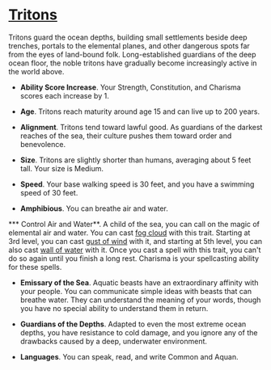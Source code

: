# [Tritons](../Creatures/Tritons.md)
Tritons guard the ocean depths, building small settlements beside deep trenches, portals to the elemental planes, and other dangerous spots far from the eyes of land-bound folk. Long-established guardians of the deep ocean floor, the noble tritons have gradually become increasingly active in the world above.

* **Ability Score Increase**. Your Strength, Constitution, and Charisma scores each increase by 1.

* **Age**. Tritons reach maturity around age 15 and can live up to 200 years.

* **Alignment**. Tritons tend toward lawful good. As guardians of the darkest reaches of the sea, their culture pushes them toward order and benevolence.

* **Size**. Tritons are slightly shorter than humans, averaging about 5 feet tall. Your size is Medium.

* **Speed**. Your base walking speed is 30 feet, and you have a swimming speed of 30 feet.

* **Amphibious**. You can breathe air and water.

*** Control Air and Water**. A child of the sea, you can call on the magic of elemental air and water. You can cast [fog cloud](../Magic/Spells/fog-cloud.md) with this trait. Starting at 3rd level, you can cast [gust of wind](../Magic/Spells/gust-of-wind.md) with it, and starting at 5th level, you can also cast [wall of water](../Magic/Spells/wall-of-water.md) with it. Once you cast a spell with this trait, you can't do so again until you finish a long rest. Charisma is your spellcasting ability for these spells.

* **Emissary of the Sea**. Aquatic beasts have an extraordinary affinity with your people. You can communicate simple ideas with beasts that can breathe water. They can understand the meaning of your words, though you have no special ability to understand them in return.

* **Guardians of the Depths**. Adapted to even the most extreme ocean depths, you have resistance to cold damage, and you ignore any of the drawbacks caused by a deep, underwater environment.

* **Languages**. You can speak, read, and write Common and Aquan.
